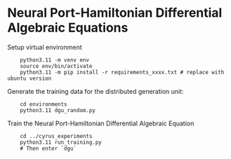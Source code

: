 # Neural Port-Hamiltonian Differential Algebraic Equations

Setup virtual environment
```
    python3.11 -m venv env
    source env/bin/activate
    python3.11 -m pip install -r requirements_xxxx.txt # replace with ubuntu version
```
Generate the training data for the distributed generation unit:
```
    cd environments
    python3.11 dgu_random.py
```
Train the Neural Port-Hamiltonian Differential Algebraic Equation
```
    cd ../cyrus_experiments
    python3.11 run_training.py
    # Then enter `dgu`
```